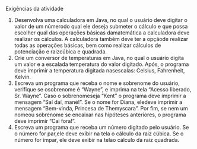 Exigências da atividade

1) Desenvolva uma calculadora em Java, no qual o usuário deve digitar o valor de um númerodo qual ele deseja submeter o cálculo e que possa escolher qual das operações básicas damatemática a calculadora deve realizar os cálculos. A calculadora também deve ter a opçãode realizar todas as operações básicas, bem como realizar cálculos de potenciação e raizcúbica e quadrada.
2) Crie um conversor de temperaturas em Java, no qual o usuário digita um valor e a escalada temperatura do valor digitado. Após, o programa deve imprimir a temperatura digitada nasescalas: Celsius, Fahrenheit, Kelvin.
3) Escreva um programa que receba o nome e sobrenome do usuário, verifique se osobrenome é “Wayne”, e imprima na tela “Acesso liberado, Sr. Wayne”. Caso o sobrenomeseja “Kent” o programa deve imprimir a mensagem “Saí daí, mané!”. Se o nome for Diana, eledeve imprimir a mensagem “Bem-vinda, Princesa de Themyscara”. Por fim, se nem um nomeou sobrenome se encaixar nas hipóteses anteriores, o programa deve imprimir “Cai fora!”.
4) Escreva um programa que receba um número digitado pelo usuário. Se o número for par,ele deve exibir na tela o cálculo da raiz cúbica. Se o número for ímpar, ele deve exibir na telao cálculo da raiz quadrada.